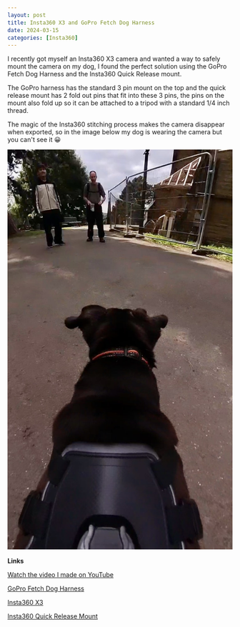 ```yaml
---
layout: post
title: Insta360 X3 and GoPro Fetch Dog Harness
date: 2024-03-15
categories: [Insta360]
---
```


I recently got myself an Insta360 X3 camera and wanted a way to safely mount the camera on my dog, I found the perfect solution using the GoPro Fetch Dog Harness and the Insta360 Quick Release mount.

The GoPro harness has the standard 3 pin mount on the top and the quick release mount has 2 fold out pins that fit into these 3 pins, the pins on the mount also fold up so it can be attached to a tripod with a standard 1/4 inch thread.

The magic of the Insta360 stitching process makes the camera disappear when exported, so in the image below my dog is wearing the camera but you can't see it 😀

![alt text](/images/insta360-x3-dog-harness.jpg)

**Links**

[Watch the video I made on YouTube](https://www.youtube.com/watch?v=FuV-r7tDvQQ)

[GoPro Fetch Dog Harness](https://gopro.com/en/gb/shop/mounts-accessories/fetch-dog-harness/ADOGM-001.html)

[Insta360 X3](https://amzn.to/3Vh3Jwx)

[Insta360 Quick Release Mount](https://amzn.to/3ThSnWp)
